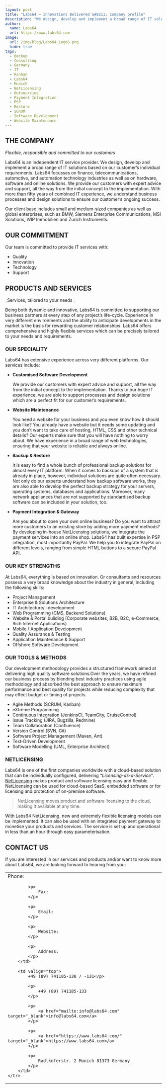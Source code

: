 ```yaml
---
layout: post
title: "Labs64 – Innovations Delivered &#8211; Company profile"
description: "We design, develop and implement a broad range of IT solutions based on our customer&#8217;s individual requirements."
author:
  name: Labs64
  url: https://www.labs64.com
image:
  url: /img/blog/Labs64_LogoS.png
  hide: true
tags:
  - Backup
  - Consulting
  - Germany
  - IT
  - Kanban
  - Labs64
  - Munich
  - NetLicensing
  - Outsourcing
  - Payment Integration
  - PSP
  - Restore
  - SCRUM
  - Software Development
  - Website Maintenance
---
```


## THE COMPANY

_Flexible, responsible and committed to our customers_

Labs64 is an independent IT service provider. We design, develop and implement a broad range of IT solutions based on our customer&#8217;s individual requirements. Labs64 focusses on finance, telecommunications, automotive, and automation technology industries as well as on hardware, software and online solutions. We provide our customers with expert advice and support, all the way from the initial concept to the implementation. With more than fifty years of combined IT experience, we understand business processes and design solutions to ensure our customer&#8217;s ongoing success.

Our client base includes small and medium-sized companies as well as global enterprises, such as BMW, Siemens Enterprise Communications, MSI Solutions, WIP Immobilien and Zurich Instruments.

## OUR COMMITMENT

Our team is committed to provide IT services with:

  * Quality
  * Innovation
  * Technology
  * Support

## PRODUCTS AND SERVICES

_Services, tailored to your needs _

Being both dynamic and innovative, Labs64 is committed to supporting our business partners at every step of any project&#8217;s life-cycle. Experience in very different environments and the ability to anticipate developments in the market is the basis for rewarding customer relationships. Labs64 offers comprehensive and highly flexible services which can be precisely tailored to your needs and requirements.

### OUR SPECIALITY

Labs64 has extensive experience across very different platforms. Our services include:

  * **Customised Software Development**

    We provide our customers with expert advice and support, all the way from the initial concept to the implementation. Thanks to our huge IT experience, we are able to support processes and design solutions which are a perfect fit for our customer&#8217;s requirements.
  * **Website Maintenance**

    You need a website for your business and you even know how it should look like? You already have a website but it needs some updating and you don&#8217;t want to take care of hosting, HTML, CSS and other technical details? Our experts make sure that you will have nothing to worry about. We have experience in a broad range of web technologies, ensuring that your website is reliable and always online.
  * **Backup & Restore**

    It is easy to find a whole bunch of professional backup solutions for almost every IT platform. When it comes to backups of a system that is already in place, however, individual solutions are quite often necessary. Not only do our experts understand how backup software works, they are also able to develop the perfect backup strategy for your servers, operating systems, databases and applications. Moreover, many network appliances that are not supported by standardised backup software can be included in your solution, too.
  * **Payment Integration & Gateway**

    Are you about to open your own online business? Do you want to attract more customers to an existing store by adding more payment methods? By developing in-house NetLicensing solutions, we integrate the payment services into an online shop. Labs64 has built expertise in PSP integration, most importantly PayPal. We help you to integrate PayPal on different levels, ranging from simple HTML buttons to a secure PayPal API.

### OUR KEY STRENGTHS

At Labs64, everything is based on innovation. Or consultants and resources possess a very broad knowledge about the industry in general, including the following skills:

  * Project Management
  * Enterprise & Solutions Architecture
  * IT Architecture/ -development
  * Web Programming (CMS, Backend Solutions)
  * Website & Portal building (Corporate websites, B2B, B2C, e-Commerce, Rich Internet Applications)
  * Mobile / Application Development
  * Quality Assurance & Testing
  * Application Maintenance & Support
  * Offshore Software Development

### OUR TOOLS & METHODS

Our development methodology provides a structured framework aimed at delivering high quality software solutions.Over the years, we have refined our business process by blending best industry practices using agile methodology and absorbed the best approach to ensure maximum performance and best quality for projects while reducing complexity that may effect budget or timing of projects.

  * Agile Methods (SCRUM, Kanban)
  * eXtreme Programming
  * Continuous Integration (JenkinsCI, TeamCity, CruiseControl)
  * Issue Tracking (JIRA, Bugzilla, Redmine)
  * Team Collaboration (Confluence)
  * Version Control (SVN, Git)
  * Software Project Management (Maven, Ant)
  * Test-Driven Development
  * Software Modelling (UML, Enterprise Architect)

### NETLICENSING

Labs64 is one of the first companies worldwide with a cloud-based solution that can be individually configured, delivering _“Licensing-as-a-Service”_. [NetLicensing](https://netlicensing.io) makes product and software licensing easy and flexible. NetLicensing can be used for cloud-based SaaS, embedded software or for licensing and protection of on-premise software.

> NetLicensing moves product and software licensing to the cloud, making it available at any time.

With Labs64 NetLicensing, new and extremely flexible licensing models can be implemented. It can also be used with an integrated payment gateway to monetise your products and services. The service is set up and operational in less than an hour through easy parameterisation.

## CONTACT US

If you are interested in our services and products and/or want to know more about Labs64, we are looking forward to hearing from you:

<table width="100%" border="0" cellspacing="0" cellpadding="5">
    <tr>
        <td valign="top" width="10%">
            Phone:</p>

            <p>
                Fax:
            </p>

            <p>
                Email:
            </p>

            <p>
                Website:
            </p>

            <p>
                Address:
            </p>
        </td>

        <td valign="top">
            +49 (89) 741185-130 / -131</p>

            <p>
                +49 (89) 741185-133
            </p>

            <p>
                <a href="mailto:info@labs64.com" target="_blank">info@labs64.com</a>
            </p>

            <p>
                <a href="https://www.labs64.com/" target="_blank">https://www.labs64.com</a>
            </p>

            <p>
                Radlkoferstr. 2 Munich 81373 Germany
            </p>
        </td>
    </tr>
</table>
